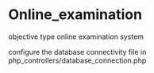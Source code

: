 # Online_examination

objective type online examination system

configure the database connectivity file in php_controllers/database_connection.php
